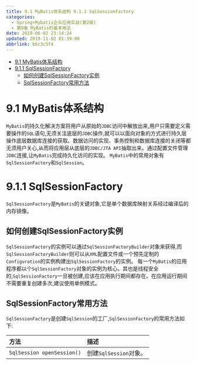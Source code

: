 ```yaml
---
title: 9.1 MyBatis体系结构 9.1.1 SqlSessionFactory
categories: 
  - Spring+Mybatis企业应用实战(第2版)
  - 第9章 MyBatis的基本用法
date: 2019-06-02 23:14:24
updated: 2019-11-02 01:39:00
abbrlink: b6c3c5f4
---
```

- [9.1 MyBatis体系结构](/ReadingNotes/b6c3c5f4/#9-1-MyBatis体系结构)
- [9.1.1 SqlSessionFactory](/ReadingNotes/b6c3c5f4/#9-1-1-SqlSessionFactory)
    - [如何创建SqlSessionFactory实例](/ReadingNotes/b6c3c5f4/#如何创建SqlSessionFactory实例)
    - [SqlSessionFactory常用方法](/ReadingNotes/b6c3c5f4/#SqlSessionFactory常用方法)

<!--more-->
<script src="https://cdn.bootcss.com/jquery/3.4.0/jquery.slim.min.js"></script>
<script>$(document).ready(function () {$(".post-body > ul:nth-child(1)").hide();});</script>

<!--end-->
# 9.1 MyBatis体系结构 #
`MyBatis`的持久化解决方案将用户从原始的`JDBC`访问中解放出来,用户只需要定义需要操作的`SQL`语句,无须关注底层的`JDBC`操作,就可以以面向对象的方式进行持久层操作底层数据库连接的获取、数据访问的实现、事务控制和数据库连接的关闭等都无须用户关心,从而将应用层从底层的`JDBC/JTA API`抽取出来。通过配置文件管理`JDBC`连接,让`MyBatis`完成持久化访问的实现。
`MyBatis`中的常用对象有`SqlSessionFactory`和`SqlSession`。
# 9.1.1 SqlSessionFactory #
`SqlSessionFactory`是`MyBatis`的关键对象,它是单个数据库映射关系经过编译后的内存镜像。
## 如何创建SqlSessionFactory实例 ##
`SqlSessionFactory`的实例可以通过`SqlSessionFactoryBuilder`对象来获得,而`SqlSessionFactoryBuilder`则可以从`XML`配置文件或一个预先定制的`Configuration`的实例构建出`SqlSessionFactory`的实例。
每一个`MyBatis`的应用程序都以个`SqlSessionFactory`对象的实例为核心。其也是线程安全的,`SqlSessionFactory`一旦被创建,应该在应用执行期间都存在。在应用运行期间不需要重复创建多次,建议使用单例模式。
## SqlSessionFactory常用方法 ##
`SqlSessionFactory`是创建`SqlSession`的工厂,`SqlSessionFactory`的常用方法如下:

|方法|描述|
|:---|:---|
|`SqlSession openSession()`|创建`SqlSession`对象。|

